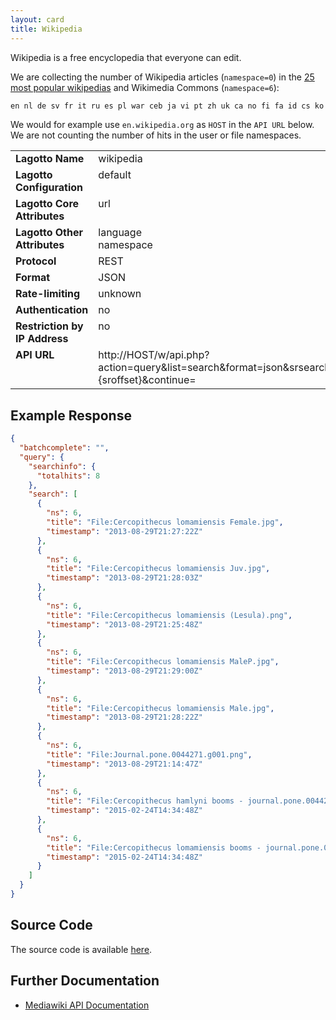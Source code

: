```yaml
---
layout: card
title: Wikipedia
---
```


Wikipedia is a free encyclopedia that everyone can edit.

We are collecting the number of Wikipedia articles (`namespace=0`) in the [25 most popular wikipedias](https://meta.wikimedia.org/wiki/List_of_Wikipedias#All_Wikipedias_ordered_by_number_of_articles) and Wikimedia Commons (`namespace=6`):

```sh
en nl de sv fr it ru es pl war ceb ja vi pt zh uk ca no fi fa id cs ko hu ar commons
```

We would for example use `en.wikipedia.org` as `HOST` in the `API URL` below. We are not counting the number of hits in the user or file namespaces.

<table width=100% border="0" cellspacing="0" cellpadding="0">
<tbody>
<tr>
<td valign="top" width=30%><strong>Lagotto Name</strong></td>
<td valign="top" width=70%>wikipedia</td>
</tr>
<tr>
<td valign="top" width=20%><strong>Lagotto Configuration</strong></td>
<td valign="top" width=80%>default</td>
</tr>
<tr>
<td valign="top" width=20%><strong>Lagotto Core Attributes</strong></td>
<td valign="top" width=80%>url</td>
</tr>
<td valign="top" width=20%><strong>Lagotto Other Attributes</strong></td>
<td valign="top" width=80%>language<br/>namespace</td>
</tr>
<tr>
<td valign="top" width=30%><strong>Protocol</strong></td>
<td valign="top" width=70%>REST</td>
</tr>
<tr>
<td valign="top" width=30%><strong>Format</strong></td>
<td valign="top" width=70%>JSON</td>
</tr>
<tr>
<td valign="top" width=20%><strong>Rate-limiting</strong></td>
<td valign="top" width=80%>unknown</td>
</tr>
<tr>
<td valign="top" width=20%><strong>Authentication</strong></td>
<td valign="top" width=80%>no</td>
</tr>
<tr>
<td valign="top" width=20%><strong>Restriction by IP Address</strong></td>
<td valign="top" width=80%>no</td>
</tr>
<tr>
<td valign="top" width=20%><strong>API URL</strong></td>
<td valign="top" width=80%>http://HOST/w/api.php?action=query&list=search&format=json&srsearch=\"DOI\"+OR+\"URL\"&srnamespace=NAMESPACE&srwhat=text&srinfo=totalhits&srprop=timestamp&srlimit=50&sroffset=%{sroffset}&continue=</td>
</tr>
</tbody>
</table>

## Example Response

```json
{
  "batchcomplete": "",
  "query": {
    "searchinfo": {
      "totalhits": 8
    },
    "search": [
      {
        "ns": 6,
        "title": "File:Cercopithecus lomamiensis Female.jpg",
        "timestamp": "2013-08-29T21:27:22Z"
      },
      {
        "ns": 6,
        "title": "File:Cercopithecus lomamiensis Juv.jpg",
        "timestamp": "2013-08-29T21:28:03Z"
      },
      {
        "ns": 6,
        "title": "File:Cercopithecus lomamiensis (Lesula).png",
        "timestamp": "2013-08-29T21:25:48Z"
      },
      {
        "ns": 6,
        "title": "File:Cercopithecus lomamiensis MaleP.jpg",
        "timestamp": "2013-08-29T21:29:00Z"
      },
      {
        "ns": 6,
        "title": "File:Cercopithecus lomamiensis Male.jpg",
        "timestamp": "2013-08-29T21:28:22Z"
      },
      {
        "ns": 6,
        "title": "File:Journal.pone.0044271.g001.png",
        "timestamp": "2013-08-29T21:14:47Z"
      },
      {
        "ns": 6,
        "title": "File:Cercopithecus hamlyni booms - journal.pone.0044271.s015.ogg",
        "timestamp": "2015-02-24T14:34:48Z"
      },
      {
        "ns": 6,
        "title": "File:Cercopithecus lomamiensis booms - journal.pone.0044271.s016.ogg",
        "timestamp": "2015-02-24T14:34:48Z"
      }
    ]
  }
}
```

## Source Code
The source code is available [here](https://github.com/articlemetrics/lagotto/blob/master/app/models/sources/wikipedia.rb).

## Further Documentation
* [Mediawiki API Documentation](http://www.mediawiki.org/wiki/API:Main_page)
